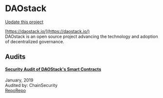 
# DAOstack

[Update this project](https://github.com/ConsenSys/blockchainSecurityDB/edit/master/projects/daostack.json)
  
[https://daostack.io/](https://daostack.io/)<br>
DAOstack is an open source project advancing the technology and adoption of decentralized governance.


## Audits



#### [Security Audit of DAOStack's Smart Contracts](https://github.com/ChainSecurity/audits/blob/master/ChainSecurity_DAOstack_v2.pdf)

January, 2019<br>
Audited by: ChainSecurity<br>
[Repo](https://github.com/daostack/arc)[Repo](https://github.com/daostack/infra)
      

  



